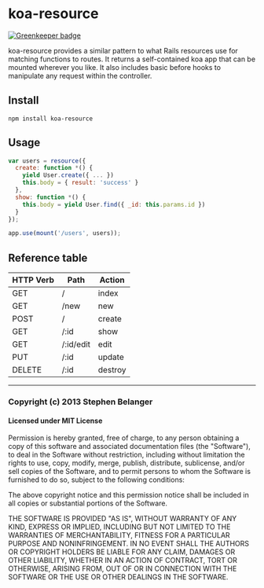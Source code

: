 # koa-resource

[![Greenkeeper badge](https://badges.greenkeeper.io/Qard/koa-resource.svg)](https://greenkeeper.io/)

koa-resource provides a similar pattern to what Rails resources use for matching functions to routes. It returns a self-contained koa app that can be mounted wherever you like. It also includes basic before hooks to manipulate any request within the controller.

## Install

```
npm install koa-resource
```

## Usage

```javascript
var users = resource({
  create: function *() {
    yield User.create({ ... })
    this.body = { result: 'success' }
  },
  show: function *() {
    this.body = yield User.find({ _id: this.params.id })
  }
});

app.use(mount('/users', users));
```

## Reference table

| HTTP Verb | Path      | Action  |
| --------- | --------- | ------- |
| GET       | /         | index   |
| GET       | /new      | new     |
| POST      | /         | create  |
| GET       | /:id      | show    |
| GET       | /:id/edit | edit    |
| PUT       | /:id      | update  |
| DELETE    | /:id      | destroy |

---

### Copyright (c) 2013 Stephen Belanger
#### Licensed under MIT License

Permission is hereby granted, free of charge, to any person obtaining a copy of this software and associated documentation files (the "Software"), to deal in the Software without restriction, including without limitation the rights to use, copy, modify, merge, publish, distribute, sublicense, and/or sell copies of the Software, and to permit persons to whom the Software is furnished to do so, subject to the following conditions:

The above copyright notice and this permission notice shall be included in all copies or substantial portions of the Software.

THE SOFTWARE IS PROVIDED "AS IS", WITHOUT WARRANTY OF ANY KIND, EXPRESS OR IMPLIED, INCLUDING BUT NOT LIMITED TO THE WARRANTIES OF MERCHANTABILITY, FITNESS FOR A PARTICULAR PURPOSE AND NONINFRINGEMENT. IN NO EVENT SHALL THE AUTHORS OR COPYRIGHT HOLDERS BE LIABLE FOR ANY CLAIM, DAMAGES OR OTHER LIABILITY, WHETHER IN AN ACTION OF CONTRACT, TORT OR OTHERWISE, ARISING FROM, OUT OF OR IN CONNECTION WITH THE SOFTWARE OR THE USE OR OTHER DEALINGS IN THE SOFTWARE.
